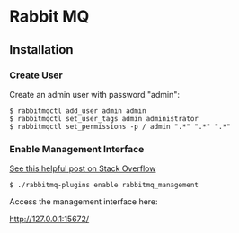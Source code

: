 # Rabbit MQ

## Installation

### Create User

Create an admin user with password "admin":

```
$ rabbitmqctl add_user admin admin
$ rabbitmqctl set_user_tags admin administrator
$ rabbitmqctl set_permissions -p / admin ".*" ".*" ".*"
```

### Enable Management Interface

[See this helpful post on Stack Overflow](https://stackoverflow.com/questions/22850546/cant-access-rabbitmq-web-management-interface-after-fresh-install)

```
$ ./rabbitmq-plugins enable rabbitmq_management
```

Access the management interface here:

http://127.0.0.1:15672/
